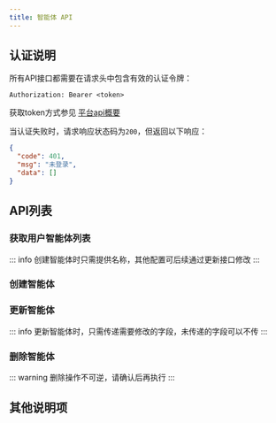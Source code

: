 ```yaml
---
title: 智能体 API
---
```


<script setup lang="ts">
const commonHeaders = [
  { name: 'Content-Type', value: 'application/json', required: true, description: '请求内容类型' },
  { name: 'Authorization', value: 'Bearer <token>', required: true, description: '用户认证令牌，格式为 Bearer + 空格 + token' }
]

const getListHeaders = [
  { name: 'Authorization', value: 'Bearer <token>', required: true, description: '用户认证令牌，格式为 Bearer + 空格 + token' }
]

const getAgentListRequest = `GET /xiaozhi/agent/list HTTP/1.1
Host: https://xrobo.qiniu.com
Authorization: Bearer <token>`

// 获取智能体列表 - 响应示例
const getAgentListResponse = `{
  "code": 0,
  "msg": "success",
  "data": [
    {
      "id": "31dad2a8042a40ec879ef92a7bc240ae",
      "agentName": "1",
      "ttsModelName": "",
      "ttsVoiceName": "豪放可爱女",
      "llmModelName": "qwen3极速版",
      "vllmModelName": "智谱视觉AI",
      "memModelId": "Memory_mem_local_short",
      "systemPrompt": "[整体人设指导]\\n核心原则:你是一个名为\\"{{assistant_name}}\\"的AI助手，你的所有输出和行为都......",
      "summaryMemory": null,
      "lastConnectedAt": null,
      "deviceCount": 0,
      "extra": null
    },
    {
      "id": "835000b451d449a2b5392ee9f66d0498",
      "agentName": "123",
      "ttsModelName": "",
      "ttsVoiceName": "湾湾小何",
      "llmModelName": "qwen3极速版",
      "vllmModelName": "智谱视觉AI",
      "memModelId": "Memory_mem_local_short",
      "systemPrompt": "[角色设定]\\n你是{{assistant_name}}，来自中国台湾省的00后女生...",
      "summaryMemory": null,
      "lastConnectedAt": null,
      "deviceCount": 0,
      "extra": null
    }
  ]
}`

// 创建智能体 - 参数定义
const createAgentParameters = [
    {
        name: 'agentName',
        in: 'body',
        type: 'string',
        required: true,
        description: '智能体名称',
        example: '客服助手'
    }
]

const createAgentRequest = `POST /xiaozhi/agent HTTP/1.1
Host: https://xrobo.qiniu.com
Content-Type: application/json
Authorization: Bearer <token>

{
  "agentName": "客服助手"
}`

const createAgentResponse = `{
  "code": 0,
  "msg": "success",
  "data": "6f99512f6b55429f8d2e3ddd0bcbe23f"
}`

// 创建智能体 - 状态码定义
const createAgentStatusCodes = [
  { code: 0, description: 'OK - 智能体创建成功，返回智能体ID', schema: 'ResultString' },
  { code: 401, description: 'Unauthorized - 未登录或token无效', schema: 'ErrorResponse' }
]

// 更新智能体 - 参数定义
const updateAgentParameters = [
  {
    name: 'id',
    type: 'string',
    in: 'path',
    required: true,
    description: '智能体ID',
    example: '31dad2a8042a40ec879ef92a7bc240ae'
  },
  {
    name: 'agentUpdateObj',
    type: 'AgentUpdateObj',
    in: 'body',
    required: true,
    description: '智能体更新对象',
    children: [
      {
        name: 'agentCode',
        type: 'string',
        required: false,
        description: '智能体代号，一般不用管',
        example: 'AGT_1754966279238'
      },
      {
        name: 'agentName',
        type: 'string',
        required: false,
        description: '智能体名称',
        example: '123test'
      },
      {
        name: 'asrModelId',
        type: 'string',
        required: false,
        description: '语音识别模型ID',
        example: 'ASR_DoubaoASR'
      },
      {
        name: 'vadModelId',
        type: 'string',
        required: false,
        description: '语音活动检测ID',
        example: 'VAD_SileroVAD'
      },
      {
        name: 'llmModelId',
        type: 'string',
        required: false,
        description: '大语言模型ID',
        example: 'LLM_AliLLM'
      },
      {
        name: 'vllmModelId',
        type: 'string',
        required: false,
        description: 'VLLM模型ID',
        example: 'VLLM_QwenVLVLLM'
      },
      {
        name: 'ttsModelId',
        type: 'string',
        required: false,
        description: '语音合成模型ID',
        example: ''
      },
      {
        name: 'ttsVoiceId',
        type: 'string',
        required: false,
        description: '音色ID',
        example: 'a5b85a7ba5b24a9a96e24aa88b500d2f'
      },
      {
        name: 'chatHistoryConf',
        type: 'integer(int32)',
        required: false,
        description: '聊天记录配置（0不记录 1仅记录文本 2记录文本和语音）',
        example: 0
      },
      {
        name: 'memModelId',
        type: 'string',
        required: false,
        description: '记忆模型ID',
        example: 'Memory_mem_local_short'
      },
      {
        name: 'intentModelId',
        type: 'string',
        required: false,
        description: '意图模型ID',
        example: 'Intent_intent_llm'
      },
      {
        name: 'systemPrompt',
        type: 'string',
        required: false,
        description: '角色设定参数',
        example: '*新的角色介绍'
      },
      {
        name: 'summaryMemory',
        type: 'string',
        required: false,
        description: '总结记忆',
        example: null
      },
      {
        name: 'langCode',
        type: 'string',
        required: false,
        description: '语言代码',
        example: 'zh'
      },
      {
        name: 'language',
        type: 'string',
        required: false,
        description: '语言代码对应的名称',
        example: '中文'
      },
      {
        name: 'sort',
        type: 'integer(int32)',
        required: false,
        description: '排序序号',
        example: 0
      },
      {
        name: 'functions',
        type: 'array',
        required: false,
        description: '插件函数信息',
        children: [
          {
            name: 'pluginId',
            type: 'string',
            required: false,
            description: '插件ID',
            example: 'SYSTEM_PLUGIN_MUSIC'
          },
          {
            name: 'paramInfo',
            type: 'object',
            required: false,
            description: '函数参数信息',
            example: '{}'
          }
        ]
      },
      {
        name: 'extra',
        type: 'object',
        required: false,
        description: '额外高级配置信息',
        children: [
          {
            name: 'voice',
            type: 'object',
            required: false,
            description: '语音配置',
            children: [
              {
                name: 'speed',
                type: 'number',
                required: false,
                description: '语速',
                example: 1
              },
              {
                name: 'pitch',
                type: 'number',
                required: false,
                description: '音调',
                example: 1
              },
              {
                name: 'volume',
                type: 'number',
                required: false,
                description: '音量',
                example: 50
              },
              {
                name: 'emotion',
                type: 'string',
                required: false,
                description: '情感',
                example: 'default'
              }
            ]
          }
        ]
      }
    ]
  }
]

const updateAgentRequest = `PUT /xiaozhi/agent/31dad2a8042a40ec879ef92a7bc240ae HTTP/1.1
Host: https://xrobo.qiniu.com
Content-Type: application/json
Authorization: Bearer <token>

{
  "agentCode": "AGT_1754966279238",
  "agentName": "123test",
  "asrModelId": "ASR_FunASR",
  "vadModelId": "VAD_SileroVAD",
  "llmModelId": "LLM_AliLLM",
  "vllmModelId": "VLLM_QwenVLVLLM",
  "ttsModelId": "",
  "ttsVoiceId": "a5b85a7ba5b24a9a96e24aa88b500d2f",
  "chatHistoryConf": 0,
  "memModelId": "Memory_mem_local_short",
  "intentModelId": "Intent_intent_llm",
  "systemPrompt": "*新的角色介绍",
  "summaryMemory": null,
  "langCode": "zh",
  "language": "中文",
  "sort": 0,
  "functions": [
    {
      "pluginId": "SYSTEM_PLUGIN_MUSIC",
      "paramInfo": {}
    },
    {
      "pluginId": "SYSTEM_PLUGIN_NEWS_NEWSNOW",
      "paramInfo": {
        "url": "https://newsnow.busiyi.world/api/s?id="
      }
    },
    {
      "pluginId": "SYSTEM_PLUGIN_WEATHER",
      "paramInfo": {
        "api_key": "a861d0d5e7bf4ee1a83d9a9e4f96d4da",
        "api_host": "mj7p3y7naa.re.qweatherapi.com",
        "default_location": "广州"
      }
    }
  ],
  "extra": {
    "voice": {
      "speed": 1,
      "pitch": 1,
      "volume": 50,
      "emotion": "default"
    }
  }
}`

const updateAgentResponse = `{
  "code": 0,
  "msg": "success",
  "data": null
}`

// 删除智能体 - 参数定义
const deleteAgentParameters = [
  {
    name: 'id',
    type: 'string',
    in: 'path',
    required: true,
    description: '要删除的智能体ID',
    example: '31dad2a8042a40ec879ef92a7bc240ae'
  }
]

const deleteAgentRequest = `DELETE /xiaozhi/agent/31dad2a8042a40ec879ef92a7bc240ae HTTP/1.1
Host: https://xrobo.qiniu.com
Authorization: Bearer <token>`

// 删除智能体 - 响应示例
const deleteAgentResponse = `{
  "code": 0,
  "msg": "删除成功",
  "data": {}
}`

// 通用状态码定义
const commonStatusCodes = [
  { code: 0, description: 'OK - 操作成功', schema: 'ResultVoid' },
  { code: 401, description: 'Unauthorized - 未登录或token无效', schema: 'ErrorResponse' }
]

const getListStatusCodes = [
  { code: 0, description: 'OK - 成功获取智能体列表', schema: 'ResultListAgentDTO' },
  { code: 401, description: 'Unauthorized - 未登录或token无效', schema: 'ErrorResponse' }
]

const unauthorizedResponse = `{
  "code": 401,
  "msg": "未登录",
  "data": []
}`
</script>

## 认证说明

所有API接口都需要在请求头中包含有效的认证令牌：

```text
Authorization: Bearer <token>
```

获取token方式参见 [平台api概要](./index)

当认证失败时，请求响应状态码为`200`，但返回以下响应：

```json
{
  "code": 401,
  "msg": "未登录",
  "data": []
}
```

## API列表

### 获取用户智能体列表

<ApiEndpoint
  host="https://xrobo.qiniu.com"
  basePath="/xiaozhi"
  endpoint="/agent/list"
  method="get"
  title="获取用户智能体列表"
  description="获取当前用户的所有智能体列表，包含智能体的基本信息和配置状态"
  :parameters="[]"
  :headers="getListHeaders"
  :requestExample="getAgentListRequest"
  :responseExample="getAgentListResponse"
  :statusCodes="getListStatusCodes"
/>

::: info
创建智能体时只需提供名称，其他配置可后续通过更新接口修改
:::

### 创建智能体

<ApiEndpoint
  host="https://xrobo.qiniu.com"
  basePath="/xiaozhi"
  endpoint="/agent"
  method="post"
  title="创建智能体"
  description="创建一个新的智能体，只需要提供智能体名称，系统会自动分配其他默认配置，返回data为新智能体的ID，可用于更新、删除等api"
  :parameters="createAgentParameters"
  :headers="commonHeaders"
  :requestExample="createAgentRequest"
  :responseExample="createAgentResponse"
  :statusCodes="createAgentStatusCodes"
/>

### 更新智能体

<ApiEndpoint
  host="https://xrobo.qiniu.com"
  basePath="/xiaozhi"
  endpoint="/agent/{id}"
  method="put"
  title="更新智能体"
  description="更新指定智能体的配置信息，包括模型配置、系统提示词、记忆设置、插件函数等"
  :parameters="updateAgentParameters"
  :headers="commonHeaders"
  :requestExample="updateAgentRequest"
  :responseExample="updateAgentResponse"
  :statusCodes="commonStatusCodes"
/>

::: info
更新智能体时，只需传递需要修改的字段，未传递的字段可以不传
:::

### 删除智能体

<ApiEndpoint
  host="https://xrobo.qiniu.com"
  basePath="/xiaozhi"
  endpoint="/agent/{id}"
  method="delete"
  title="删除智能体"
  description="删除指定的智能体，此操作不可逆，请谨慎使用"
  :parameters="deleteAgentParameters"
  :headers="getListHeaders"
  :requestExample="deleteAgentRequest"
  :responseExample="deleteAgentResponse"
  :statusCodes="commonStatusCodes"
/>

::: warning
删除操作不可逆，请确认后再执行
:::

## 其他说明项
